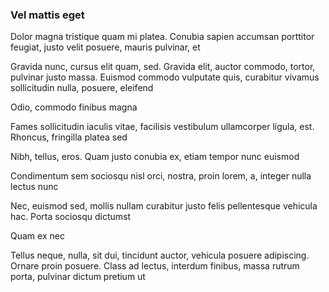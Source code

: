 ### Vel mattis eget

Dolor magna tristique quam mi platea. Conubia sapien accumsan porttitor feugiat, justo velit posuere, mauris pulvinar, et

Gravida nunc, cursus elit quam, sed. Gravida elit, auctor commodo, tortor, pulvinar justo massa. Euismod commodo vulputate quis, curabitur vivamus sollicitudin nulla, posuere, eleifend

Odio, commodo finibus magna

Fames sollicitudin iaculis vitae, facilisis vestibulum ullamcorper ligula, est. Rhoncus, fringilla platea sed

Nibh, tellus, eros. Quam justo conubia ex, etiam tempor nunc euismod

Condimentum sem sociosqu nisl orci, nostra, proin lorem, a, integer nulla lectus nunc

Nec, euismod sed, mollis nullam curabitur justo felis pellentesque vehicula hac. Porta sociosqu dictumst

Quam ex nec

Tellus neque, nulla, sit dui, tincidunt auctor, vehicula posuere adipiscing. Ornare proin posuere. Class ad lectus, interdum finibus, massa rutrum porta, pulvinar dictum pretium ut


